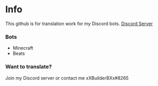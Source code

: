 # Info

This github is for translation work for my Discord bots. [Discord Server](https://discord.gg/WJTYdNb)

### Bots
- Minecraft
- Beats

### Want to translate?
Join my Discord server or contact me xXBuilderBXx#8265
